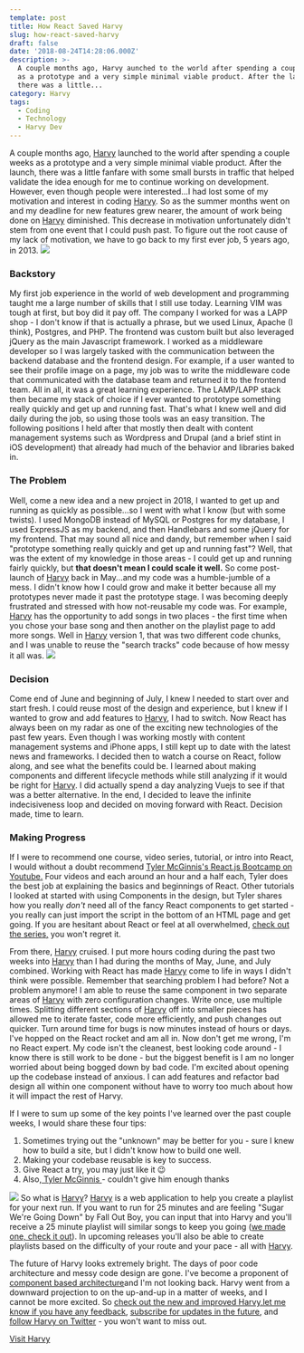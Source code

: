 ```yaml
---
template: post
title: How React Saved Harvy
slug: how-react-saved-harvy
draft: false
date: '2018-08-24T14:28:06.000Z'
description: >-
  A couple months ago, Harvy aunched to the world after spending a couple weeks
  as a prototype and a very simple minimal viable product. After the launch,
  there was a little...
category: Harvy
tags:
  - Coding
  - Technology
  - Harvy Dev
---
```


A couple months ago, [Harvy](https://harvy.app) launched to the world after spending a couple weeks as a prototype and a very simple minimal viable product. After the launch, there was a little fanfare with some small bursts in traffic that helped validate the idea enough for me to continue working on development. However, even though people were interested...I had lost some of my motivation and interest in coding [Harvy](https://harvy.app). So as the summer months went on and my deadline for new features grew nearer, the amount of work being done on [Harvy](https://harvy.app) diminished. This decrease in motivation unfortunately didn't stem from one event that I could push past. To figure out the root cause of my lack of motivation, we have to go back to my first ever job, 5 years ago, in 2013.
![](../../../static/content/images/2018/08/giphy--1-.gif)
### Backstory

My first job experience in the world of web development and programming taught me a large number of skills that I still use today. Learning VIM was tough at first, but boy did it pay off. The company I worked for was a LAPP shop - I don't know if that is actually a phrase, but we used Linux, Apache (I think), Postgres, and PHP. The frontend was custom built but also leveraged jQuery as the main Javascript framework. I worked as a middleware developer so I was largely tasked with the communication between the backend database and the frontend design. For example, if a user wanted to see their profile image on a page, my job was to write the middleware code that communicated with the database team and returned it to the frontend team. All in all, it was a great learning experience. The LAMP/LAPP stack then became my stack of choice if I ever wanted to prototype something really quickly and get up and running fast. That's what I knew well and did daily during the job, so using those tools was an easy transition. The following positions I held after that mostly then dealt with content management systems such as Wordpress and Drupal (and a brief stint in iOS development) that already had much of the behavior and libraries baked in.

### The Problem

Well, come a new idea and a new project in 2018, I wanted to get up and running as quickly as possible...so I went with what I know (but with some twists). I used MongoDB instead of MySQL or Postgres for my database, I used ExpressJS as my backend, and then Handlebars and some jQuery for my frontend. That may sound all nice and dandy, but remember when I said "prototype something really quickly and get up and running fast"? Well, that was the extent of my knowledge in those areas - I could get up and running fairly quickly, but **that doesn't mean I could scale it well.** So come post-launch of [Harvy](https://harvy.app) back in May...and my code was a humble-jumble of a mess. I didn't know how I could grow and make it better because all my prototypes never made it past the prototype stage. I was becoming deeply frustrated and stressed with how not-reusable my code was. For example, [Harvy](https://harvy.app) has the opportunity to add songs in two places - the first time when you chose your base song and then another on the playlist page to add more songs. Well in [Harvy](https://harvy.app) version 1, that was two different code chunks, and I was unable to reuse the "search tracks" code because of how messy it all was.
![](../../../static/content/images/2018/08/tenor.gif)
### Decision

Come end of June and beginning of July, I knew I needed to start over and start fresh. I could reuse most of the design and experience, but I knew if I wanted to grow and add features to [Harvy](https://harvy.app), I had to switch. Now React has always been on my radar as one of the exciting new technologies of the past few years. Even though I was working mostly with content management systems and iPhone apps, I still kept up to date with the latest news and frameworks. I decided then to watch a course on React, follow along, and see what the benefits could be. I learned about making components and different lifecycle methods while still analyzing if it would be right for [Harvy](https://harvy.app). I did actually spend a day analyzing Vuejs to see if that was a better alternative. In the end, I decided to leave the infinite indecisiveness loop and decided on moving forward with React. Decision made, time to learn.

### Making Progress

If I were to recommend one course, video series, tutorial, or intro into React, I would without a doubt recommend [Tyler McGinnis's React.js Bootcamp on Youtube](https://www.youtube.com/watch?v=8GXXGJRDMdQ)[.](.) Four videos and each around an hour and a half each, Tyler does the best job at explaining the basics and beginnings of React. Other tutorials I looked at started with using Components in the design, but Tyler shares how you really *don't* need all of the fancy React components to get started - you really can just import the script in the bottom of an HTML page and get going. If you are hesitant about React or feel at all overwhelmed, [check out the series](https://www.youtube.com/watch?v=8GXXGJRDMdQ)[,](,) you won't regret it.

From there, [Harvy](https://harvy.app) cruised. I put more hours coding during the past two weeks into [Harvy](https://harvy.app) than I had during the months of May, June, and July combined. Working with React has made [Harvy](https://harvy.app) come to life in ways I didn't think were possible. Remember that searching problem I had before? Not a problem anymore! I am able to reuse the same component in two separate areas of [Harvy](https://harvy.app) with zero configuration changes. Write once, use multiple times. Splitting different sections of [Harvy](https://harvy.app) off into smaller pieces has allowed me to iterate faster, code more efficiently, and push changes out quicker. Turn around time for bugs is now minutes instead of hours or days. I've hopped on the React rocket and am all in. Now don't get me wrong, I'm no React expert. My code isn't the cleanest, best looking code around - I know there is still work to be done - but the biggest benefit is I am no longer worried about being bogged down by bad code. I'm excited about opening up the codebase instead of anxious. I can add features and refactor bad design all within one component without have to worry too much about how it will impact the rest of Harvy.

If I were to sum up some of the key points I've learned over the past couple weeks, I would share these four tips:

1. Sometimes trying out the "unknown" may be better for you - sure I knew how to build a site, but I didn't know how to build one well.
2. Making your codebase reusable is key to success.
3. Give React a try, you may just like it 😉
4. Also,[ Tyler McGinnis ](https://tylermcginnis.com/)- couldn't give him enough thanks

![](../../../static/content/images/2018/08/tenor--1-.gif)
So what is [Harvy](https://harvy.app/)? [Harvy](https://harvy.app/) is a web application to help you create a playlist for your next run. If you want to run for 25 minutes and are feeling "Sugar We're Going Down" by Fall Out Boy, you can input that into Harvy and you'll receive a 25 minute playlist will similar songs to keep you going ([we made one, check it out](https://open.spotify.com/user/rmqaqkapk81kb1r70se0plo42/playlist/7fso4LtmEOOqzurnpEtJQa)). In upcoming releases you'll also be able to create playlists based on the difficulty of your route and your pace - all with [Harvy](https://harvy.app/).

The future of Harvy looks extremely bright. The days of poor code architecture and messy code design are gone. I've become a proponent of [component based architecture](https://medium.com/@dan.shapiro1210/understanding-component-based-architecture-3ff48ec0c238)and I'm not looking back. Harvy went from a downward projection to on the up-and-up in a matter of weeks, and I cannot be more excited. So [check out the new and improved Harvy](https://harvy.app)[,](,)[let me know if you have any feedback](https://harvy.app/feedback), [subscribe for updates in the future](https://www.producthunt.com/upcoming/harvy-2), and [follow Harvy on Twitter](https://twitter.com/getharvy) - you won't want to miss out.

[Visit Harvy](https://harvy.app)
